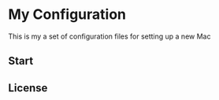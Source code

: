 # My Configuration

This is my a set of configuration files for setting up a new Mac

## Start


## License

